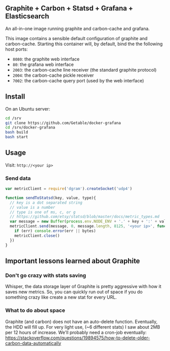 ## Graphite + Carbon + Statsd + Grafana + Elasticsearch

An all-in-one image running graphite and carbon-cache and grafana.

This image contains a sensible default configuration of graphite and
carbon-cache. Starting this container will, by default, bind the the following
host ports:

- `8080`: the graphite web interface
- `80`: the grafana web interface
- `2003`: the carbon-cache line receiver (the standard graphite protocol)
- `2004`: the carbon-cache pickle receiver
- `7002`: the carbon-cache query port (used by the web interface)

## Install
On an Ubuntu server:

```bash
cd /srv
git clone https://github.com/Getable/docker-grafana
cd /srv/docker-grafana
bash build
bash start
```

## Usage
Visit: `http://<your ip>`

### Send data

```js
var metricClient = require('dgram').createSocket('udp4')

function sendToStatsd(key, value, type){
  // key is a dot separated string
  // value is a number
  // type is one of ms, c, or g
  // https://github.com/etsy/statsd/blob/master/docs/metric_types.md
  var message = new Buffer(process.env.NODE_ENV + '.' + key + ':' + value + '|' + type)
  metricClient.send(message, 0, message.length, 8125, '<your ip>', function (err, bytes){
    if (err) console.error(err || bytes)
    metricClient.close()
  })
}

```

## Important lessons learned about Graphite

### Don't go crazy with stats saving
Whisper, the data storage layer of Graphite is pretty aggressive with how it saves new metrics. So, you can quickly run out of space if you do something crazy like create a new stat for every URL.

### What to do about space
Graphite (and carbon) does not have an auto-delete function. Eventually, the HDD will fill up. For very light use, (~6 different stats) I saw about 2MB per 12 hours of increase. We'll probably need a cron-job eventually: https://stackoverflow.com/questions/19894575/how-to-delete-older-carbon-data-automatically
